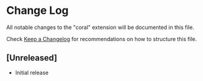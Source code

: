 # Change Log

All notable changes to the "coral" extension will be documented in this file.

Check [Keep a Changelog](http://keepachangelog.com/) for recommendations on how to structure this file.

## [Unreleased]

- Initial release
